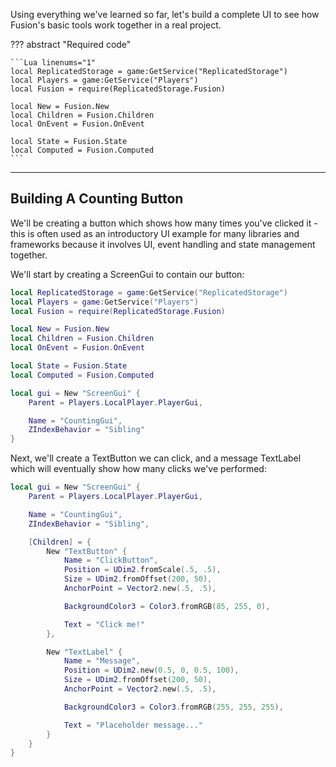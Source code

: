 Using everything we've learned so far, let's build a complete UI to see how
Fusion's basic tools work together in a real project.

??? abstract "Required code"

	```Lua linenums="1"
	local ReplicatedStorage = game:GetService("ReplicatedStorage")
	local Players = game:GetService("Players")
	local Fusion = require(ReplicatedStorage.Fusion)

	local New = Fusion.New
	local Children = Fusion.Children
	local OnEvent = Fusion.OnEvent

	local State = Fusion.State
	local Computed = Fusion.Computed
	```

-----

## Building A Counting Button

We'll be creating a button which shows how many times you've clicked it - this
is often used as an introductory UI example for many libraries and frameworks
because it involves UI, event handling and state management together.

We'll start by creating a ScreenGui to contain our button:

```Lua linenums="1" hl_lines="12-17"
local ReplicatedStorage = game:GetService("ReplicatedStorage")
local Players = game:GetService("Players")
local Fusion = require(ReplicatedStorage.Fusion)

local New = Fusion.New
local Children = Fusion.Children
local OnEvent = Fusion.OnEvent

local State = Fusion.State
local Computed = Fusion.Computed

local gui = New "ScreenGui" {
	Parent = Players.LocalPlayer.PlayerGui,

	Name = "CountingGui",
	ZIndexBehavior = "Sibling"
}

```

Next, we'll create a TextButton we can click, and a message TextLabel which will
eventually show how many clicks we've performed:

```Lua linenums="12" hl_lines="7-28"
local gui = New "ScreenGui" {
	Parent = Players.LocalPlayer.PlayerGui,

	Name = "CountingGui",
	ZIndexBehavior = "Sibling",

	[Children] = {
		New "TextButton" {
			Name = "ClickButton",
			Position = UDim2.fromScale(.5, .5),
			Size = UDim2.fromOffset(200, 50),
			AnchorPoint = Vector2.new(.5, .5),

			BackgroundColor3 = Color3.fromRGB(85, 255, 0),

			Text = "Click me!"
		},

		New "TextLabel" {
			Name = "Message",
			Position = UDim2.new(0.5, 0, 0.5, 100),
			Size = UDim2.fromOffset(200, 50),
			AnchorPoint = Vector2.new(.5, .5),

			BackgroundColor3 = Color3.fromRGB(255, 255, 255),

			Text = "Placeholder message..."
		}
	}
}

```

